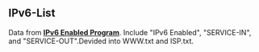 ## IPv6-List

Data from [**IPv6 Enabled Program**](http://www.ipv6forum.com/ipv6_enabled/ipv6_enable.php). Include "IPv6 Enabled", "SERVICE-IN", and "SERVICE-OUT".Devided into WWW.txt and ISP.txt.
